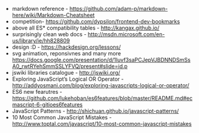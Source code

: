 * markdown reference - https://github.com/adam-p/markdown-here/wiki/Markdown-Cheatsheet
* competition- https://github.com/dypsilon/frontend-dev-bookmarks
* above all ES* compatibility tables - http://kangax.github.io/
* surprisingly clean web docs - http://msdn.microsoft.com/en-us/library/ie/hh828809
* design :D - https://hackdesign.org/lessons/
* svg animation, reponsivnes and many more https://docs.google.com/presentation/d/1Iuvf3saPCJepVJBDNNDSmSsA0_rwtRYehSmmSSLYFVQ/present#slide=id.p
* jswiki libraries catalogue - http://jswiki.org/
* Exploring JavaScript’s Logical OR Operator - http://addyosmani.com/blog/exploring-javascripts-logical-or-operator/
* ES6 new fearutres - https://github.com/lukehoban/es6features/blob/master/README.md#ecmascript-6-gitioes6features
* JavaScript Patterns - http://shichuan.github.io/javascript-patterns/
* 10 Most Common JavaScript Mistakes - http://www.toptal.com/javascript/10-most-common-javascript-mistakes

